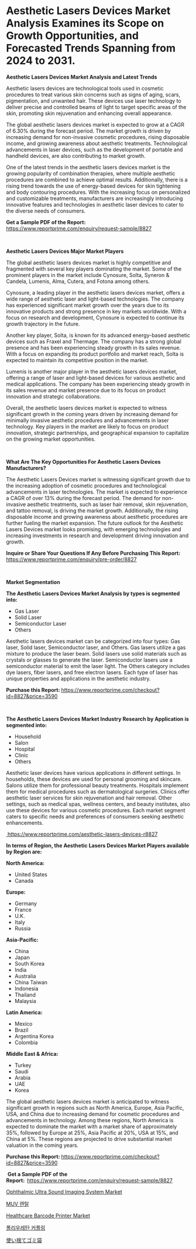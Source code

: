 <p><h1>Aesthetic Lasers Devices Market Analysis Examines its Scope on Growth Opportunities, and Forecasted Trends Spanning from 2024 to 2031.</h1></p><p><strong>Aesthetic Lasers Devices Market Analysis and Latest Trends</strong></p>
<p><p>Aesthetic lasers devices are technological tools used in cosmetic procedures to treat various skin concerns such as signs of aging, scars, pigmentation, and unwanted hair. These devices use laser technology to deliver precise and controlled beams of light to target specific areas of the skin, promoting skin rejuvenation and enhancing overall appearance.</p><p>The global aesthetic lasers devices market is expected to grow at a CAGR of 6.30% during the forecast period. The market growth is driven by increasing demand for non-invasive cosmetic procedures, rising disposable income, and growing awareness about aesthetic treatments. Technological advancements in laser devices, such as the development of portable and handheld devices, are also contributing to market growth.</p><p>One of the latest trends in the aesthetic lasers devices market is the growing popularity of combination therapies, where multiple aesthetic procedures are combined to achieve optimal results. Additionally, there is a rising trend towards the use of energy-based devices for skin tightening and body contouring procedures. With the increasing focus on personalized and customizable treatments, manufacturers are increasingly introducing innovative features and technologies in aesthetic laser devices to cater to the diverse needs of consumers.</p></p>
<p><strong>Get a Sample PDF of the Report:&nbsp;</strong> <a href="https://www.reportprime.com/enquiry/request-sample/8827">https://www.reportprime.com/enquiry/request-sample/8827</a></p>
<p>&nbsp;</p>
<p><strong>Aesthetic Lasers Devices Major Market Players</strong></p>
<p><p>The global aesthetic lasers devices market is highly competitive and fragmented with several key players dominating the market. Some of the prominent players in the market include Cynosure, Solta, Syneron & Candela, Lumenis, Alma, Cutera, and Fotona among others.</p><p>Cynosure, a leading player in the aesthetic lasers devices market, offers a wide range of aesthetic laser and light-based technologies. The company has experienced significant market growth over the years due to its innovative products and strong presence in key markets worldwide. With a focus on research and development, Cynosure is expected to continue its growth trajectory in the future.</p><p>Another key player, Solta, is known for its advanced energy-based aesthetic devices such as Fraxel and Thermage. The company has a strong global presence and has been experiencing steady growth in its sales revenue. With a focus on expanding its product portfolio and market reach, Solta is expected to maintain its competitive position in the market.</p><p>Lumenis is another major player in the aesthetic lasers devices market, offering a range of laser and light-based devices for various aesthetic and medical applications. The company has been experiencing steady growth in its sales revenue and market presence due to its focus on product innovation and strategic collaborations.</p><p>Overall, the aesthetic lasers devices market is expected to witness significant growth in the coming years driven by increasing demand for minimally invasive aesthetic procedures and advancements in laser technology. Key players in the market are likely to focus on product innovation, strategic partnerships, and geographical expansion to capitalize on the growing market opportunities.</p></p>
<p>&nbsp;</p>
<p><strong>What Are The Key Opportunities For Aesthetic Lasers Devices Manufacturers?</strong></p>
<p><p>The Aesthetic Lasers Devices market is witnessing significant growth due to the increasing adoption of cosmetic procedures and technological advancements in laser technologies. The market is expected to experience a CAGR of over 13% during the forecast period. The demand for non-invasive aesthetic treatments, such as laser hair removal, skin rejuvenation, and tattoo removal, is driving the market growth. Additionally, the rising disposable income and growing awareness about aesthetic procedures are further fueling the market expansion. The future outlook for the Aesthetic Lasers Devices market looks promising, with emerging technologies and increasing investments in research and development driving innovation and growth.</p></p>
<p><strong>Inquire or Share Your Questions If Any Before Purchasing This Report:</strong> <a href="https://www.reportprime.com/enquiry/pre-order/8827">https://www.reportprime.com/enquiry/pre-order/8827</a></p>
<p>&nbsp;</p>
<p><strong>Market Segmentation</strong></p>
<p><strong>The Aesthetic Lasers Devices Market Analysis by types is segmented into:</strong></p>
<p><ul><li>Gas Laser</li><li>Solid Laser</li><li>Semiconductor Laser</li><li>Others</li></ul></p>
<p><p>Aesthetic lasers devices market can be categorized into four types: Gas laser, Solid laser, Semiconductor laser, and Others. Gas lasers utilize a gas mixture to produce the laser beam. Solid lasers use solid materials such as crystals or glasses to generate the laser. Semiconductor lasers use a semiconductor material to emit the laser light. The Others category includes dye lasers, fiber lasers, and free electron lasers. Each type of laser has unique properties and applications in the aesthetic industry.</p></p>
<p><strong>Purchase this Report:&nbsp;</strong><a href="https://www.reportprime.com/checkout?id=8827&price=3590">https://www.reportprime.com/checkout?id=8827&price=3590</a></p>
<p>&nbsp;</p>
<p><strong>The Aesthetic Lasers Devices Market Industry Research by Application is segmented into:</strong></p>
<p><ul><li>Household</li><li>Salon</li><li>Hospital</li><li>Clinic</li><li>Others</li></ul></p>
<p><p>Aesthetic laser devices have various applications in different settings. In households, these devices are used for personal grooming and skincare. Salons utilize them for professional beauty treatments. Hospitals implement them for medical procedures such as dermatological surgeries. Clinics offer aesthetic laser services for skin rejuvenation and hair removal. Other settings, such as medical spas, wellness centers, and beauty institutes, also use these devices for various cosmetic procedures. Each market segment caters to specific needs and preferences of consumers seeking aesthetic enhancements.</p></p>
<p><a href="https://www.reportprime.com/aesthetic-lasers-devices-r8827">&nbsp;https://www.reportprime.com/aesthetic-lasers-devices-r8827</a></p>
<p><strong>In terms of Region, the Aesthetic Lasers Devices Market Players available by Region are:</strong></p>
<p>
    <p> <strong> North America: </strong>
        <ul>
            <li>United States</li>
            <li>Canada</li>
        </ul>
        </p> 
    <p> <strong> Europe: </strong>
        <ul>
            <li>Germany</li>
            <li>France</li>
            <li>U.K.</li>
            <li>Italy</li>
            <li>Russia</li>
        </ul>
        </p> 
    <p> <strong> Asia-Pacific: </strong>
        <ul>
            <li>China</li>
            <li>Japan</li>
            <li>South Korea</li>
            <li>India</li>
            <li>Australia</li>
            <li>China Taiwan</li>
            <li>Indonesia</li>
            <li>Thailand</li>
            <li>Malaysia</li>
        </ul>
        </p> 
    <p> <strong> Latin America: </strong>
        <ul>
            <li>Mexico</li>
            <li>Brazil</li>
            <li>Argentina Korea</li>
            <li>Colombia</li>
        </ul>
        </p> 
    <p> <strong> Middle East & Africa: </strong>
        <ul>
            <li>Turkey</li>
            <li>Saudi</li>
            <li>Arabia</li>
            <li>UAE</li>
            <li>Korea</li>
        </ul>
    </p>
    </p>
<p><p>The global aesthetic lasers devices market is anticipated to witness significant growth in regions such as North America, Europe, Asia Pacific, USA, and China due to increasing demand for cosmetic procedures and advancements in technology. Among these regions, North America is expected to dominate the market with a market share of approximately 35%, followed by Europe at 25%, Asia Pacific at 20%, USA at 15%, and China at 5%. These regions are projected to drive substantial market valuation in the coming years.</p></p>
<p><strong>Purchase this Report: </strong><a href="https://www.reportprime.com/checkout?id=8827&price=3590">https://www.reportprime.com/checkout?id=8827&price=3590</a></p>
<p>&nbsp;<strong>Get a Sample PDF of the Report:&nbsp;&nbsp;</strong><a href="https://www.reportprime.com/enquiry/request-sample/8827">https://www.reportprime.com/enquiry/request-sample/8827</a></p>
<p><strong></strong></p>
<p><p><a href="https://github.com/okotobwrhuteie/Market-Research-Report-List-2/blob/main/ophthalmic-ultra-sound-imaging-system-market.md">Ophthalmic Ultra Sound Imaging System Market</a></p><p><a href="https://medium.com/@lolitanader1/muv-%EB%A0%8C%ED%83%88-%EC%8B%9C%EC%9E%A5-%EC%A0%84%EB%A7%9D-%EC%82%B0%EC%97%85-%EA%B0%9C%EC%9A%94-%EB%B0%8F-%EC%98%88%EC%B8%A1-2024%EB%85%84%EB%B6%80%ED%84%B0-2031%EB%85%84%EA%B9%8C%EC%A7%80-3b8f2b322929">MUV 렌탈</a></p><p><a href="https://github.com/myacatherineblakecaczo9vcsw/Market-Research-Report-List-2/blob/main/healthcare-barcode-printer-market.md">Healthcare Barcode Printer Market</a></p><p><a href="https://medium.com/@johnjames655/%ED%8F%B4%EB%A6%AC%EC%9A%B0%EB%A0%88%ED%83%84-%EC%BB%A4%ED%94%8C%EB%A7%81-%EC%8B%9C%EC%9E%A5%EC%9D%80-%EC%8B%9C%EC%9E%A5-%EC%A0%90%EC%9C%A0%EC%9C%A8-%EA%B7%9C%EB%AA%A8-%EB%B0%8F-2031%EB%85%84%EA%B9%8C%EC%A7%80-%EC%98%88%EC%83%81%EB%90%98%EB%8A%94-%EC%98%88%EC%B8%A1%EC%97%90-%EC%A4%91%EC%A0%90%EC%9D%84-%EB%91%90%EA%B3%A0-%EC%9E%88%EC%8A%B5%EB%8B%88%EB%8B%A4-b355c612e87e">폴리우레탄 커플링</a></p><p><a href="https://medium.com/@stantonhane1/%E4%BD%BF%E3%81%84%E6%8D%A8%E3%81%A6%E3%82%B4%E3%83%9F%E8%A2%8B%E5%B8%82%E5%A0%B4%E8%A6%8F%E6%A8%A1-%E5%B8%82%E5%A0%B4%E5%B1%95%E6%9C%9B%E3%81%A8%E5%B8%82%E5%A0%B4%E4%BA%88%E6%B8%AC-2024%E5%B9%B4%E3%81%8B%E3%82%892031%E5%B9%B4-9b42db36ee7d">使い捨てゴミ袋</a></p></p>